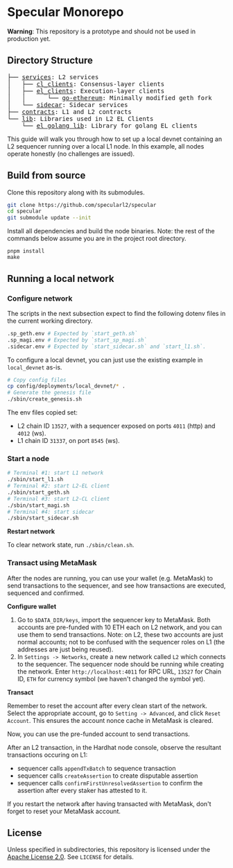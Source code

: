 # Specular Monorepo

**Warning**: This repository is a prototype and should not be used in production yet.

## Directory Structure

<pre>
├── <a href="./services/">services</a>: L2 services
│   ├── <a href="./services/cl_clients">cl_clients</a>: Consensus-layer clients
│   ├── <a href="./services/el_clients/">el_clients</a>: Execution-layer clients
│   │      └── <a href="./services/el_clients/go-ethereum/">go-ethereum</a>: Minimally modified geth fork
│   └── <a href="./services/sidecar/">sidecar</a>: Sidecar services
├── <a href="./contracts">contracts</a>: L1 and L2 contracts
└── <a href="./lib/">lib</a>: Libraries used in L2 EL Clients
    └── <a href="./lib/el_golang_lib/">el_golang_lib</a>: Library for golang EL clients
</pre>

This guide will walk you through how to set up a local devnet containing an L2 sequencer running over a local L1 node.
In this example, all nodes operate honestly (no challenges are issued).

## Build from source
Clone this repository along with its submodules.
```sh
git clone https://github.com/specularl2/specular
cd specular
git submodule update --init
```

Install all dependencies and build the node binaries.
Note: the rest of the commands below assume you are in the project root directory.
```
pnpm install
make
```

## Running a local network

### Configure network

The scripts in the next subsection expect to find the following dotenv files in the current working directory.
```sh
.sp_geth.env # Expected by `start_geth.sh`
.sp_magi.env # Expected by `start_sp_magi.sh`
.sidecar.env # Expected by `start_sidecar.sh` and `start_l1.sh`.
```

To configure a local devnet, you can just use the existing example in `local_devnet` as-is.
```sh
# Copy config files
cp config/deployments/local_devnet/* .
# Generate the genesis file
./sbin/create_genesis.sh
```

The env files copied set:
- L2 chain ID `13527`, with a sequencer exposed on ports `4011` (http) and `4012` (ws).
- L1 chain ID `31337`, on port `8545` (ws).

### Start a node

```sh
# Terminal #1: start L1 network
./sbin/start_l1.sh
# Terminal #2: start L2-EL client
./sbin/start_geth.sh
# Terminal #3: start L2-CL client
./sbin/start_magi.sh
# Terminal #4: start sidecar
./sbin/start_sidecar.sh
```

**Restart network**

To clear network state, run `./sbin/clean.sh`.

### Transact using MetaMask

After the nodes are running, you can use your wallet (e.g. MetaMask) to send transactions to the sequencer, and see how transactions are executed, sequenced and confirmed.

**Configure wallet**

1. Go to `$DATA_DIR/keys`, import the sequencer key to MetaMask.
Both accounts are pre-funded with 10 ETH each on L2 network, and you can use them to send transactions. Note: on L2, these two accounts are just normal accounts; not to be confused with the sequencer roles on L1 (the addresses are just being reused).
2. In `Settings -> Networks`, create a new network called `L2` which connects to the sequencer.
The sequencer node should be running while creating the network.
Enter `http://localhost:4011` for RPC URL, `13527` for Chain ID, `ETH` for currency symbol (we haven't changed the symbol yet).

**Transact**

Remember to reset the account after every clean start of the network.
Select the appropriate account, go to `Setting -> Advanced`, and click `Reset Account`.
This ensures the account nonce cache in MetaMask is cleared.

Now, you can use the pre-funded account to send transactions.

After an L2 transaction, in the Hardhat node console, observe the resultant transactions occuring on L1:
- sequencer calls `appendTxBatch` to sequence transaction
- sequencer calls `createAssertion` to create disputable assertion
- sequencer calls `confirmFirstUnresolvedAssertion` to confirm the assertion after every staker has attested to it.

If you restart the network after having transacted with MetaMask, don't forget to reset your MetaMask account.

## License

Unless specified in subdirectories, this repository is licensed under the [Apache License 2.0](https://www.apache.org/licenses/LICENSE-2.0). See `LICENSE` for details.
